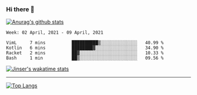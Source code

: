 ### Hi there 👋

[![Anurag's github stats](https://github-readme-stats.vercel.app/api?username=jinserrr&show_icons=true)](https://github.com/anuraghazra/github-readme-stats)


<!--START_SECTION:waka-->
```text
Week: 02 April, 2021 - 09 April, 2021

VimL     7 mins          ██████████▒░░░░░░░░░░░░░░   40.99 % 
Kotlin   6 mins          ████████▓░░░░░░░░░░░░░░░░   34.90 % 
Racket   2 mins          ██▓░░░░░░░░░░░░░░░░░░░░░░   10.33 % 
Bash     1 min           ██▒░░░░░░░░░░░░░░░░░░░░░░   09.56 % 
```
<!--END_SECTION:waka-->

[![Jinser's wakatime stats](https://github-readme-stats.vercel.app/api/wakatime?username=jinser)](https://github.com/anuraghazra/github-readme-stats)

***

[![Top Langs](https://github-readme-stats.vercel.app/api/top-langs/?username=jinserrr)](https://github.com/anuraghazra/github-readme-stats)
